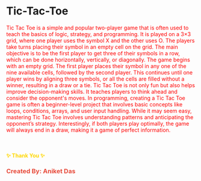 # Tic-Tac-Toe
<p style="color:red">Tic Tac Toe is a simple and popular two-player game that is often used to teach the basics of logic, strategy, and programming. It is played on a 3×3 grid, where one player uses the symbol X and the other uses O. The players take turns placing their symbol in an empty cell on the grid. The main objective is to be the first player to get three of their symbols in a row, which can be done horizontally, vertically, or diagonally.
The game begins with an empty grid. The first player places their symbol in any one of the nine available cells, followed by the second player. This continues until one player wins by aligning three symbols, or all the cells are filled without a winner, resulting in a draw or a tie.
Tic Tac Toe is not only fun but also helps improve decision-making skills. It teaches players to think ahead and consider the opponent's moves. In programming, creating a Tic Tac Toe game is often a beginner-level project that involves basic concepts like loops, conditions, arrays, and user input handling.
While it may seem easy, mastering Tic Tac Toe involves understanding patterns and anticipating the opponent’s strategy. Interestingly, if both players play optimally, the game will always end in a draw, making it a game of perfect information.</p><br>
<h4 style="color:gold;">✨ Thank You ✨</h4> 
<h3 style="color:#e74c3c;">Created By: Aniket Das</h3>
